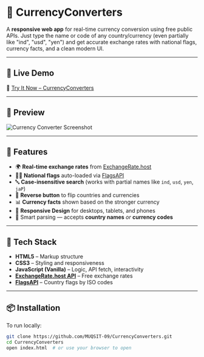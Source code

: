 # 💱 CurrencyConverters

A **responsive web app** for real-time currency conversion using free public APIs. Just type the name or code of any country/currency (even partially like "ind", "usd", "yen") and get accurate exchange rates with national flags, currency facts, and a clean modern UI.

---

## 🔗 Live Demo

🎯 [Try It Now – CurrencyConverters](https://muqsit-09.github.io/CurrencyConverters/)

---

## 📸 Preview

![Currency Converter Screenshot](preview-image-url-here) <!-- You can upload a screenshot and replace this link -->

---

## 🚀 Features

- 🌍 **Real-time exchange rates** from [ExchangeRate.host](https://exchangerate.host)
- 🏳️‍🌈 **National flags** auto-loaded via [FlagsAPI](https://flagsapi.com)
- 🔤 **Case-insensitive search** (works with partial names like `ind`, `usd`, `yen`, `jaP`)
- 🔄 **Reverse button** to flip countries and currencies
- 📊 **Currency facts** shown based on the stronger currency
- 📱 **Responsive Design** for desktops, tablets, and phones
- 🧠 Smart parsing — accepts **country names** *or* **currency codes**

---

## 🧰 Tech Stack

- **HTML5** – Markup structure  
- **CSS3** – Styling and responsiveness  
- **JavaScript (Vanilla)** – Logic, API fetch, interactivity  
- **[ExchangeRate.host API](https://exchangerate.host)** – Free exchange rates  
- **[FlagsAPI](https://flagsapi.com)** – Country flags by ISO codes  

---

## 📦 Installation

To run locally:

```bash
git clone https://github.com/MUQSIT-09/CurrencyConverters.git
cd CurrencyConverters
open index.html  # or use your browser to open

